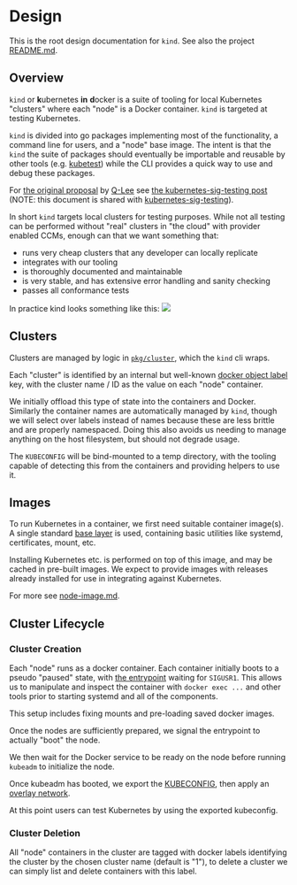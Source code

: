 # Design

This is the root design documentation for `kind`. See also the project
[README.md][README.md].

## Overview

`kind` or **k**ubernetes **in** **d**ocker is a suite of tooling for local 
Kubernetes "clusters" where each "node" is a Docker container.
`kind` is targeted at testing Kubernetes.

`kind` is divided into go packages implementing most of the functionality, a
command line for users, and a "node" base image. The intent is that the `kind`
the suite of packages should eventually be importable and reusable by other
tools (e.g. [kubetest][kubetest])
while the CLI provides a quick way to use and debug these packages.

For [the original proposal][original proposal] by [Q-Lee][q-lee] see [the kubernetes-sig-testing post][sig-testing-post] (NOTE: this document is shared with [kubernetes-sig-testing][kubernetes-sig-testing]).

In short `kind` targets local clusters for testing purposes. While not all 
testing can be performed without "real" clusters in "the cloud" with provider 
enabled CCMs, enough can that we want something that:

 - runs very cheap clusters that any developer can locally replicate
 - integrates with our tooling
 - is thoroughly documented and maintainable
 - is very stable, and has extensive error handling and sanity checking
 - passes all conformance tests

In practice kind looks something like this:
<img src="/docs/images/diagram.png"/>

## Clusters

Clusters are managed by logic in [`pkg/cluster`][pkg/cluster], which the
`kind` cli wraps.

Each "cluster" is identified by an internal but well-known [docker object label](https://docs.docker.com/config/labels-custom-metadata/) key, with the cluster
name / ID as the value on each "node" container.

We initially offload this type of state into the containers and Docker. 
Similarly the container names are automatically managed by `kind`, though
we will select over labels instead of names because these are less brittle and
are properly namespaced. Doing this also avoids us needing to manage anything
on the host filesystem, but should not degrade usage.

The `KUBECONFIG` will be bind-mounted to a temp directory, with the tooling 
capable of detecting this from the containers and providing helpers to use it.

## Images

To run Kubernetes in a container, we first need suitable container image(s).
A single standard [base layer][base-image.md] is used, containing basic
utilities like systemd, certificates, mount, etc.

Installing Kubernetes etc. is performed on top of this image, and may be cached
in pre-built images. We expect to provide images with releases already installed
for use in integrating against Kubernetes.

For more see [node-image.md][node-image.md].

## Cluster Lifecycle

### Cluster Creation

Each "node" runs as a docker container. Each container initially boots to a
pseudo "paused" state, with [the entrypoint][entrypoint] waiting for `SIGUSR1`.
This allows us to manipulate and inspect the container with `docker exec ...`
and other tools prior to starting systemd and all of the components.

This setup includes fixing mounts and pre-loading saved docker images.

Once the nodes are sufficiently prepared, we signal the entrypoint to actually
"boot" the node.

We then wait for the Docker service to be ready on the node before running
`kubeadm` to initialize the node.

Once kubeadm has booted, we export the [KUBECONFIG][kubeconfig], then apply
an [overlay network][overlay network].

At this point users can test Kubernetes by using the exported kubeconfig.


### Cluster Deletion

All "node" containers in the cluster are tagged with docker labels identifying
the cluster by the chosen cluster name (default is "1"), to delete a cluster
we can simply list and delete containers with this label.


[README.md]: https://github.com/kubernetes-sigs/kind/tree/master/README.md 
[kubetest]: https://github.com/kubernetes/test-infra/tree/master/kubetest
[original proposal]: https://docs.google.com/document/d/1VL0shYfKl7goy5Zj4Rghpixbye4M8zs_N2gWoQTSKh0/
[q-lee]: https://github.com/q-lee
[sig-testing-post]: https://groups.google.com/d/msg/kubernetes-sig-testing/uVkosorBnVc/8DDC3qvMAwAJ
[kubernetes-sig-testing]: https://groups.google.com/forum/#!forum/kubernetes-sig-testing
[pkg/cluster]: ./../../pkg/cluster
[base-image.md]: ./base-image.md
[node-image.md]: ./node-image.md
[entrypoint]: ../../images/base/entrypoint
[kubeconfig]: https://kubernetes.io/docs/tasks/access-application-cluster/configure-access-multiple-clusters/
[overlay network]: https://kubernetes.io/docs/setup/independent/create-cluster-kubeadm/#pod-network

